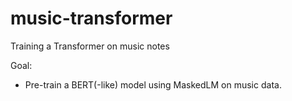 # music-transformer

Training a Transformer on music notes

Goal:

-   Pre-train a BERT(-like) model using MaskedLM on music data.
